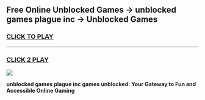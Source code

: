 
## Free Online Unblocked Games → unblocked games plague inc → Unblocked Games
<h3>
<a href="https://premium.freeplayer.one?title=unblocked_games_plague_inc&ref=21F">CLICK TO PLAY</a></h3>
<hr>

<h3>
<a href="https://premium.freeplayer.one?title=unblocked_games_plague_inc&ref=21F">CLICK 2 PLAY</a>
  
</h3>

<a href="https://premium.freeplayer.one?title=unblocked_games_plague_inc&ref=21F/"><img src="https://clearcache.store/games.png"></a>


**unblocked games plague inc games unblocked: Your Gateway to Fun and Accessible Online Gaming**
